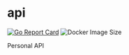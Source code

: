 # api

[![Go Report Card](https://goreportcard.com/badge/github.com/syntaqx/api)](https://goreportcard.com/report/github.com/syntaqx/api)
![Docker Image Size](https://img.shields.io/docker/image-size/syntaqx/api)

Personal API

